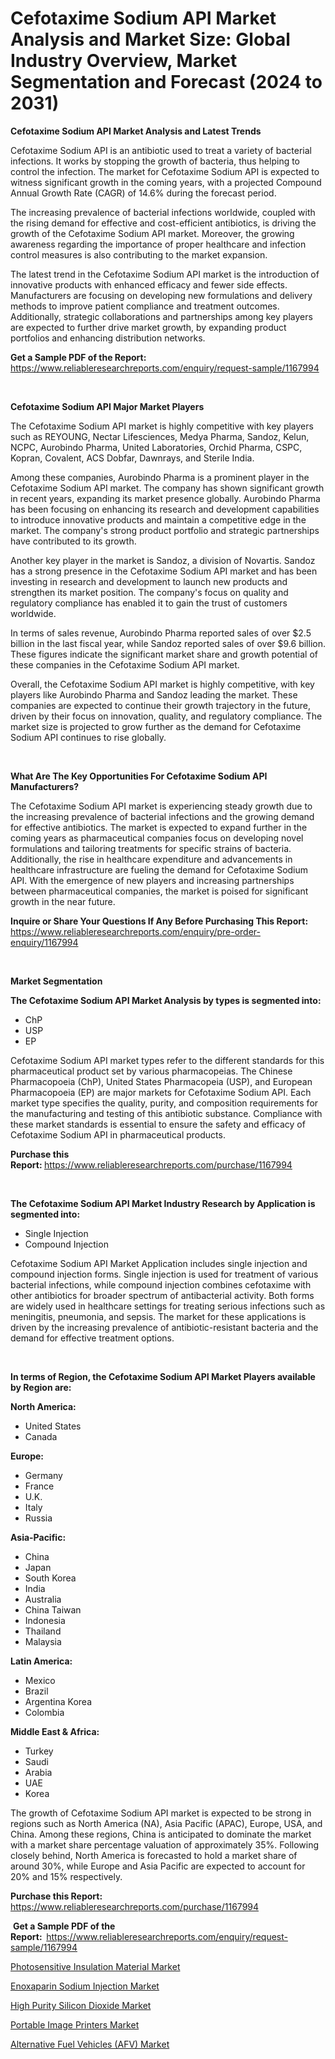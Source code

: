 <p><h1>Cefotaxime Sodium API Market Analysis and Market Size: Global Industry Overview, Market Segmentation and Forecast (2024 to 2031)</h1></p><p><strong>Cefotaxime Sodium API Market Analysis and Latest Trends</strong></p>
<p><p>Cefotaxime Sodium API is an antibiotic used to treat a variety of bacterial infections. It works by stopping the growth of bacteria, thus helping to control the infection. The market for Cefotaxime Sodium API is expected to witness significant growth in the coming years, with a projected Compound Annual Growth Rate (CAGR) of 14.6% during the forecast period.</p><p>The increasing prevalence of bacterial infections worldwide, coupled with the rising demand for effective and cost-efficient antibiotics, is driving the growth of the Cefotaxime Sodium API market. Moreover, the growing awareness regarding the importance of proper healthcare and infection control measures is also contributing to the market expansion.</p><p>The latest trend in the Cefotaxime Sodium API market is the introduction of innovative products with enhanced efficacy and fewer side effects. Manufacturers are focusing on developing new formulations and delivery methods to improve patient compliance and treatment outcomes. Additionally, strategic collaborations and partnerships among key players are expected to further drive market growth, by expanding product portfolios and enhancing distribution networks.</p></p>
<p><strong>Get a Sample PDF of the Report:&nbsp;</strong> <a href="https://www.reliableresearchreports.com/enquiry/request-sample/1167994">https://www.reliableresearchreports.com/enquiry/request-sample/1167994</a></p>
<p>&nbsp;</p>
<p><strong>Cefotaxime Sodium API Major Market Players</strong></p>
<p><p>The Cefotaxime Sodium API market is highly competitive with key players such as REYOUNG, Nectar Lifesciences, Medya Pharma, Sandoz, Kelun, NCPC, Aurobindo Pharma, United Laboratories, Orchid Pharma, CSPC, Kopran, Covalent, ACS Dobfar, Dawnrays, and Sterile India. </p><p>Among these companies, Aurobindo Pharma is a prominent player in the Cefotaxime Sodium API market. The company has shown significant growth in recent years, expanding its market presence globally. Aurobindo Pharma has been focusing on enhancing its research and development capabilities to introduce innovative products and maintain a competitive edge in the market. The company's strong product portfolio and strategic partnerships have contributed to its growth.</p><p>Another key player in the market is Sandoz, a division of Novartis. Sandoz has a strong presence in the Cefotaxime Sodium API market and has been investing in research and development to launch new products and strengthen its market position. The company's focus on quality and regulatory compliance has enabled it to gain the trust of customers worldwide.</p><p>In terms of sales revenue, Aurobindo Pharma reported sales of over $2.5 billion in the last fiscal year, while Sandoz reported sales of over $9.6 billion. These figures indicate the significant market share and growth potential of these companies in the Cefotaxime Sodium API market.</p><p>Overall, the Cefotaxime Sodium API market is highly competitive, with key players like Aurobindo Pharma and Sandoz leading the market. These companies are expected to continue their growth trajectory in the future, driven by their focus on innovation, quality, and regulatory compliance. The market size is projected to grow further as the demand for Cefotaxime Sodium API continues to rise globally.</p></p>
<p>&nbsp;</p>
<p><strong>What Are The Key Opportunities For Cefotaxime Sodium API Manufacturers?</strong></p>
<p><p>The Cefotaxime Sodium API market is experiencing steady growth due to the increasing prevalence of bacterial infections and the growing demand for effective antibiotics. The market is expected to expand further in the coming years as pharmaceutical companies focus on developing novel formulations and tailoring treatments for specific strains of bacteria. Additionally, the rise in healthcare expenditure and advancements in healthcare infrastructure are fueling the demand for Cefotaxime Sodium API. With the emergence of new players and increasing partnerships between pharmaceutical companies, the market is poised for significant growth in the near future.</p></p>
<p><strong>Inquire or Share Your Questions If Any Before Purchasing This Report:</strong> <a href="https://www.reliableresearchreports.com/enquiry/pre-order-enquiry/1167994">https://www.reliableresearchreports.com/enquiry/pre-order-enquiry/1167994</a></p>
<p>&nbsp;</p>
<p><strong>Market Segmentation</strong></p>
<p><strong>The Cefotaxime Sodium API Market Analysis by types is segmented into:</strong></p>
<p><ul><li>ChP</li><li>USP</li><li>EP</li></ul></p>
<p><p>Cefotaxime Sodium API market types refer to the different standards for this pharmaceutical product set by various pharmacopeias. The Chinese Pharmacopoeia (ChP), United States Pharmacopeia (USP), and European Pharmacopoeia (EP) are major markets for Cefotaxime Sodium API. Each market type specifies the quality, purity, and composition requirements for the manufacturing and testing of this antibiotic substance. Compliance with these market standards is essential to ensure the safety and efficacy of Cefotaxime Sodium API in pharmaceutical products.</p></p>
<p><strong>Purchase this Report:&nbsp;</strong><a href="https://www.reliableresearchreports.com/purchase/1167994">https://www.reliableresearchreports.com/purchase/1167994</a></p>
<p>&nbsp;</p>
<p><strong>The Cefotaxime Sodium API Market Industry Research by Application is segmented into:</strong></p>
<p><ul><li>Single Injection</li><li>Compound Injection</li></ul></p>
<p><p>Cefotaxime Sodium API Market Application includes single injection and compound injection forms. Single injection is used for treatment of various bacterial infections, while compound injection combines cefotaxime with other antibiotics for broader spectrum of antibacterial activity. Both forms are widely used in healthcare settings for treating serious infections such as meningitis, pneumonia, and sepsis. The market for these applications is driven by the increasing prevalence of antibiotic-resistant bacteria and the demand for effective treatment options.</p></p>
<p>&nbsp;</p>
<p><strong>In terms of Region, the Cefotaxime Sodium API Market Players available by Region are:</strong></p>
<p>
    <p> <strong> North America: </strong>
        <ul>
            <li>United States</li>
            <li>Canada</li>
        </ul>
        </p> 
    <p> <strong> Europe: </strong>
        <ul>
            <li>Germany</li>
            <li>France</li>
            <li>U.K.</li>
            <li>Italy</li>
            <li>Russia</li>
        </ul>
        </p> 
    <p> <strong> Asia-Pacific: </strong>
        <ul>
            <li>China</li>
            <li>Japan</li>
            <li>South Korea</li>
            <li>India</li>
            <li>Australia</li>
            <li>China Taiwan</li>
            <li>Indonesia</li>
            <li>Thailand</li>
            <li>Malaysia</li>
        </ul>
        </p> 
    <p> <strong> Latin America: </strong>
        <ul>
            <li>Mexico</li>
            <li>Brazil</li>
            <li>Argentina Korea</li>
            <li>Colombia</li>
        </ul>
        </p> 
    <p> <strong> Middle East & Africa: </strong>
        <ul>
            <li>Turkey</li>
            <li>Saudi</li>
            <li>Arabia</li>
            <li>UAE</li>
            <li>Korea</li>
        </ul>
    </p>
    </p>
<p><p>The growth of Cefotaxime Sodium API market is expected to be strong in regions such as North America (NA), Asia Pacific (APAC), Europe, USA, and China. Among these regions, China is anticipated to dominate the market with a market share percentage valuation of approximately 35%. Following closely behind, North America is forecasted to hold a market share of around 30%, while Europe and Asia Pacific are expected to account for 20% and 15% respectively.</p></p>
<p><strong>Purchase this Report: </strong><a href="https://www.reliableresearchreports.com/purchase/1167994">https://www.reliableresearchreports.com/purchase/1167994</a></p>
<p>&nbsp;<strong>Get a Sample PDF of the Report:&nbsp;&nbsp;</strong><a href="https://www.reliableresearchreports.com/enquiry/request-sample/1167994">https://www.reliableresearchreports.com/enquiry/request-sample/1167994</a></p>
<p><strong></strong></p>
<p><p><a href="https://butternut-bug-553.notion.site/Photosensitive-Insulation-Material-Market-Size-Growth-and-Forecast-from-2024-2031-da9692a75e3f44dba2e0cf8236949888">Photosensitive Insulation Material Market</a></p><p><a href="https://invited-way-688.notion.site/Enoxaparin-Sodium-Injection-Market-Size-and-Growth-Market-Segmentation-Regional-and-Country-Breakd-63a52d4ec56a48dda96df78c4047809d">Enoxaparin Sodium Injection Market</a></p><p><a href="https://mire-aunt-385.notion.site/High-Purity-Silicon-Dioxide-Market-Size-Reflecting-a-Forecast-Till-2031-Market-By-Type-By-Applicat-b52ea326d8bf4a00b8dbc7f71d6d49f1">High Purity Silicon Dioxide Market</a></p><p><a href="https://view.publitas.com/reportprime-1/portable-image-printers-market-share-market-new-trends-analysis-report-by-type-by-application-by-end-use-by-region-and-segment-forecasts-2024-2031/">Portable Image Printers Market</a></p><p><a href="https://view.publitas.com/reportprime-1/alternative-fuel-vehicles-afv-market-size-growing-and-forecasted-for-period-from-2024-2031-and-provides-complete-market-analysis-of-this-market/">Alternative Fuel Vehicles (AFV) Market</a></p></p>